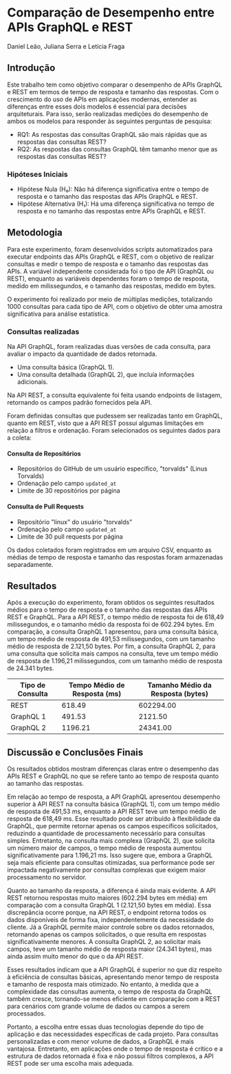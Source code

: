 # Comparação de Desempenho entre APIs GraphQL e REST

Daniel Leão, Juliana Serra e Letícia Fraga

## Introdução

Este trabalho tem como objetivo comparar o desempenho de APIs GraphQL e REST em termos de tempo de resposta e tamanho das respostas. Com o crescimento do uso de APIs em aplicações modernas, entender as diferenças entre esses dois modelos é essencial para decisões arquiteturais. Para isso, serão realizadas medições do desempenho de ambos os modelos para responder às seguintes perguntas de pesquisa:

-   RQ1: As respostas das consultas GraphQL são mais rápidas que as respostas das consultas REST?
-   RQ2: As respostas das consultas GraphQL têm tamanho menor que as respostas das consultas REST?

### Hipóteses Iniciais

-   Hipótese Nula (H₀): Não há diferença significativa entre o tempo de resposta e o tamanho das respostas das APIs GraphQL e REST.
-   Hipótese Alternativa (H₁): Há uma diferença significativa no tempo de resposta e no tamanho das respostas entre APIs GraphQL e REST.

## Metodologia

Para este experimento, foram desenvolvidos scripts automatizados para executar endpoints das APIs GraphQL e REST, com o objetivo de realizar consultas e medir o tempo de resposta e o tamanho das respostas das APIs. A variável independente considerada foi o tipo de API (GraphQL ou REST), enquanto as variáveis dependentes foram o tempo de resposta, medido em milissegundos, e o tamanho das respostas, medido em bytes.

O experimento foi realizado por meio de múltiplas medições, totalizando 1000 consultas para cada tipo de API, com o objetivo de obter uma amostra significativa para análise estatística.

### Consultas realizadas

Na API GraphQL, foram realizadas duas versões de cada consulta, para avaliar o impacto da quantidade de dados retornada.

-   Uma consulta básica (GraphQL 1).
-   Uma consulta detalhada (GraphQL 2), que incluía informações adicionais.

Na API REST, a consulta equivalente foi feita usando endpoints de listagem, retornando os campos padrão fornecidos pela API.

Foram definidas consultas que pudessem ser realizadas tanto em GraphQL, quanto em REST, visto que a API REST possui algumas limitações em relação a filtros e ordenação. Foram selecionados os seguintes dados para a coleta:

#### Consulta de Repositórios

-   Repositórios do GitHub de um usuário específico, "torvalds" (Linus Torvalds)
-   Ordenação pelo campo `updated_at`
-   Limite de 30 repositórios por página

#### Consulta de Pull Requests

-   Repositório "linux" do usuário "torvalds"
-   Ordenação pelo campo `updated_at`
-   Limite de 30 pull requests por página

Os dados coletados foram registrados em um arquivo CSV, enquanto as médias de tempo de resposta e tamanho das respostas foram armazenadas separadamente.

## Resultados

Após a execução do experimento, foram obtidos os seguintes resultados médios para o tempo de resposta e o tamanho das respostas das APIs REST e GraphQL. Para a API REST, o tempo médio de resposta foi de 618,49 milissegundos, e o tamanho médio da resposta foi de 602.294 bytes. Em comparação, a consulta GraphQL 1 apresentou, para uma consulta básica, um tempo médio de resposta de 491,53 milissegundos, com um tamanho médio de resposta de 2.121,50 bytes. Por fim, a consulta GraphQL 2, para uma consulta que solicita mais campos na consulta, teve um tempo médio de resposta de 1.196,21 milissegundos, com um tamanho médio de resposta de 24.341 bytes.

| Tipo de Consulta | Tempo Médio de Resposta (ms) | Tamanho Médio da Resposta (bytes) |
| ---------------- | ---------------------------- | --------------------------------- |
| REST             | 618.49                       | 602294.00                         |
| GraphQL 1        | 491.53                       | 2121.50                           |
| GraphQL 2        | 1196.21                      | 24341.00                          |

## Discussão e Conclusões Finais

Os resultados obtidos mostram diferenças claras entre o desempenho das APIs REST e GraphQL no que se refere tanto ao tempo de resposta quanto ao tamanho das respostas.

Em relação ao tempo de resposta, a API GraphQL apresentou desempenho superior à API REST na consulta básica (GraphQL 1), com um tempo médio de resposta de 491,53 ms, enquanto a API REST teve um tempo médio de resposta de 618,49 ms. Esse resultado pode ser atribuído à flexibilidade da GraphQL, que permite retornar apenas os campos específicos solicitados, reduzindo a quantidade de processamento necessário para consultas simples. Entretanto, na consulta mais complexa (GraphQL 2), que solicita um número maior de campos, o tempo médio de resposta aumentou significativamente para 1.196,21 ms. Isso sugere que, embora a GraphQL seja mais eficiente para consultas otimizadas, sua performance pode ser impactada negativamente por consultas complexas que exigem maior processamento no servidor.

Quanto ao tamanho da resposta, a diferença é ainda mais evidente. A API REST retornou respostas muito maiores (602.294 bytes em média) em comparação com a consulta GraphQL 1 (2.121,50 bytes em média). Essa discrepância ocorre porque, na API REST, o endpoint retorna todos os dados disponíveis de forma fixa, independentemente da necessidade do cliente. Já a GraphQL permite maior controle sobre os dados retornados, retornando apenas os campos solicitados, o que resulta em respostas significativamente menores. A consulta GraphQL 2, ao solicitar mais campos, teve um tamanho médio de resposta maior (24.341 bytes), mas ainda assim muito menor do que o da API REST.

Esses resultados indicam que a API GraphQL é superior no que diz respeito à eficiência de consultas básicas, apresentando menor tempo de resposta e tamanho de resposta mais otimizado. No entanto, à medida que a complexidade das consultas aumenta, o tempo de resposta da GraphQL também cresce, tornando-se menos eficiente em comparação com a REST para cenários com grande volume de dados ou campos a serem processados.

Portanto, a escolha entre essas duas tecnologias depende do tipo de aplicação e das necessidades específicas de cada projeto. Para consultas personalizadas e com menor volume de dados, a GraphQL é mais vantajosa. Entretanto, em aplicações onde o tempo de resposta é crítico e a estrutura de dados retornada é fixa e não possui filtros complexos, a API REST pode ser uma escolha mais adequada.